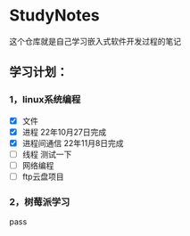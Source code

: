 # StudyNotes
这个仓库就是自己学习嵌入式软件开发过程的笔记

## 学习计划：

### 1，linux系统编程

- [x] 文件
- [x] 进程                   22年10月27日完成
- [x] 进程间通信        22年11月8日完成
- [ ] 线程                   测试一下
- [ ] 网络编程             
- [ ] ftp云盘项目     

### 2，树莓派学习

pass
